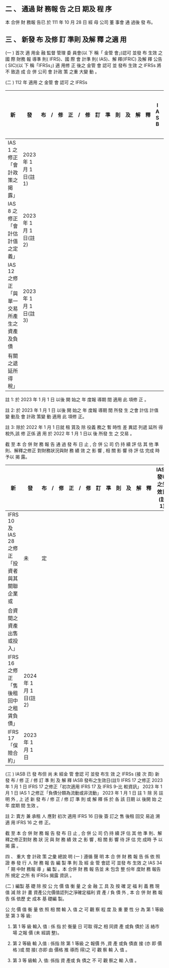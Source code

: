 
## 二 、 通過 財 務報 告 之日 期及 程 序

 本 合併 財 務報 告已 於 111 年 10 月 28 日 經 母 公司 董 事會 通 過後 發 布。

## 三 、 新發 布 及修 訂 準則 及解 釋 之適 用

(一 ) 首次 適 用金 融 監督 管理 委 員會(以 下 稱「 金管 會」)認可 並發 布 生效 之國 際 財務 報 導準 則( IFRS)、國 際 會 計準 則( IAS)、解 釋(IFRIC) 及解 釋 公告 ( SIC)(以 下 稱「IFRSs」)
 適 用修 正 後之 金管 會 認可 並 發布 生效 之 IFRSs 將不 致造 成 合 併 公司 會 計政 策 之重 大變 動 。

(二 ) 112 年 適用 之 金管 會 認可 之 IFRSs

| 新                                          | 發                        | 布   | /   | 修   | 正   | /   | 修   | 訂   | 準   | 則   | 及   | 解   | 釋   | I A S B   | 發布之生效日   |
|---------------------------------------------|---------------------------|------|------|------|------|------|------|------|------|------|------|------|------|-----------|----------------|
| IAS 1 之修正「會計政策之揭露」              | 2023 年 1 月 1 日(註 1) |      |      |      |      |      |      |      |      |      |      |      |      |           |                |
| IAS 8 之修正「會計估計值之定義」            | 2023 年 1 月 1 日(註 2) |      |      |      |      |      |      |      |      |      |      |      |      |           |                |
| IAS 12 之修正「與單一交易所產生之資產及負債 | 2023 年 1 月 1 日(註 3) |      |      |      |      |      |      |      |      |      |      |      |      |           |                |
| 有關之遞延所得稅」                          |                           |      |      |      |      |      |      |      |      |      |      |      |      |           |                |

註 1: 於 2023 年 1 月 1 日 以後 開 始之 年 度報 導期 間 適用 此 項修 正 。

註 2: 於 2023 年 1 月 1 日 以後 開 始之 年 度報 導期 間 所發 生 之會 計估 計值 變 動及 會 計政 策變 動 適用 此 項修 正。

註 3: 除於 2022 年 1 月 1 日就 租 賃及 除 役義 務之 暫 時性 差 異認 列遞 延所 得 稅外,該 修 正係 適 用 於 2022 年 1 月 1 日以 後 所發 生 之 交易 。

截 至 本 合 併 財 務 報 告 通 過 發 布 日 止 , 合 併 公 司 仍 持 續 評 估 其 他 準則、解釋之修正 對財務狀況與財 務 績 效 之 影 響 , 相 關 影 響 待 評 估 完成 時 予以 揭 露。

| 新                                             | 發                      | 布   | /   | 修   | 正   | /   | 修   | 訂   | 準   | 則   | 及   | 解   | 釋   | IASB 發布之生效日(註1)   |
|------------------------------------------------|-------------------------|------|------|------|------|------|------|------|------|------|------|------|------|----------------------------|
| IFRS 10 及 IAS 28 之修正「投資者與其關聯企業或 | 未                      | 定   |      |      |      |      |      |      |      |      |      |      |      |                            |
| 合資間之資產出售或投入」                       |                         |      |      |      |      |      |      |      |      |      |      |      |      |                            |
| IFRS 16 之修正「售後租回中之租賃負債」         | 2024 年 1 月 1 日(註 2) |      |      |      |      |      |      |      |      |      |      |      |      |                            |
| IFRS 17「保險合約」                            | 2023 年 1 月 1 日       |      |      |      |      |      |      |      |      |      |      |      |      |                            |

(三 ) IASB 已 發 布但 尚 未 經金 管 會認 可 並發 布生 效 之 IFRSs
(接 次 頁)
新 發 布 / 修 正 / 修 訂 準 則 及 解 釋 IASB 發布之生效日(註1)
IFRS 17 之修正 2023 年 1 月 1 日 IFRS 17 之修正「初次適用 IFRS 17 及 IFRS 9-比 較資訊」
2023 年 1 月 1 日 IAS 1 之修正「負債分類為流動或非流動」 2023 年 1 月 1 日 註 1: 除 另 註 明 外 , 上 述 新 發 布 / 修 正 / 修 訂 準 則 或 解 釋 係 於 各 該 日期 以 後開 始 之年 度期 間 生效 。

註 2: 賣方 兼 承租 人 應對 初次 適用 IFRS 16 日後 簽 訂之 售 後租 回交 易追 溯 適 用 IFRS 16 之 修 正。

 截 至 本 合 併 財 務 報 告 發 布 日 止 , 合 併 公 司 仍 持 續 評 估 其 他 準 則、解釋之修正對財 務 狀 況 與 財 務 績 效 之 影 響 , 相 關 影 響 待 評 估 完 成時 予 以揭 露 。

四 、 重大 會 計政 策 之彙 總說 明
(一 ) 遵循 聲 明 本 合 併 財 務 報 告 係 依 照 證 券 發 行 人 財 務 報 告 編 製 準 則 及 經 金 管 會認 可 並發 布 生效 之 IAS 34「 期 中財 務報 導 」編 製 。本 合併 財 務 報 告並 未 包含 整 份年 度財 務 報告 所 規定 之所 有 IFRSs 揭露 資訊 。

(二 ) 編製 基 礎 除 按 公 允 價 值 衡 量 之 金 融 工 具 及 按 確 定 福 利 義 務 現 值 減 除 計 畫 資產公允價值認列之淨確定福利 資 產 / 負 債 外 , 本 合 併 財 務 報 告 係 依歷 史 成本 基 礎編 製。

 公 允 價 值 衡 量 依 照 相 關 輸 入 值 之 可 觀 察 程 度 及 重 要 性 分 為 第 1 等級 至 第 3 等 級:
1. 第 1 等 級 輸入 值 : 係 指 於 衡量 日 可取 得之 相 同資 產 或負 債於 活 絡市 場 之報 價 (未 經調 整)。

2. 第 2 等級 輸 入值 : 係指 除 第 1 等級 之 報價 外 ,資 產 或負 債直 接
(亦 即 價格 )或 間 接( 亦即 由 價格 推 導而 得)之 可 觀 察 輸 入 值 。

3. 第 3 等 級輸 入 值: 係指 資 產或 負 債之 不 可 觀 察之 輸 入值 。